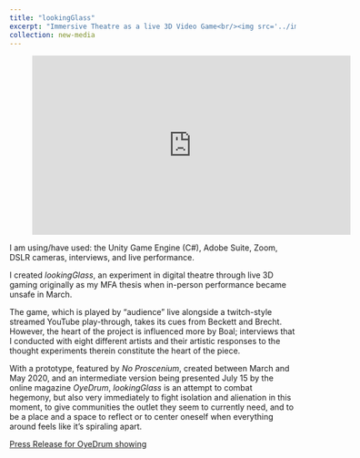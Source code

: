 ```yaml
---
title: "lookingGlass"
excerpt: "Immersive Theatre as a live 3D Video Game<br/><img src='../images/surveillance_shot.jpg'> I created _lookingGlass_, an experiment in digital theatre through live 3D gaming originally as my MFA thesis when in-person performance became unsafe in March."
collection: new-media
---
```



<!-- blank line -->
<figure class="video_container">
<iframe width="560" height="315" src="https://www.youtube.com/embed/IYF5CmvJnog" frameborder="0" allow="accelerometer; autoplay; encrypted-media; gyroscope; picture-in-picture" allowfullscreen></iframe>
</figure>





<!-- blank line -->

I am using/have used: the Unity Game Engine (C#), Adobe Suite, Zoom, DSLR cameras, interviews, and live performance.

I created _lookingGlass_, an experiment in digital theatre through live 3D gaming originally as my MFA thesis when in-person performance became unsafe in March.


<!--- more --->


The game, which is played by “audience” live alongside a twitch-style streamed YouTube play-through, takes its cues from Beckett and Brecht. However, the heart of the project is influenced more by Boal; interviews that I conducted with eight different artists and their artistic responses to the thought experiments therein constitute the heart of the piece.

With a prototype, featured by _No Proscenium_, created between March and May 2020, and an intermediate version being presented July 15 by the online magazine _OyeDrum_, _lookingGlass_ is an attempt to combat hegemony, but also very immediately to fight isolation and alienation in this moment, to give communities the outlet they seem to currently need, and to be a place and a space to reflect or to center oneself when everything around feels like it’s spiraling apart.

[Press Release for OyeDrum showing](../../files/lookingGlass_OyeDrum_PressRelease.pdf)

